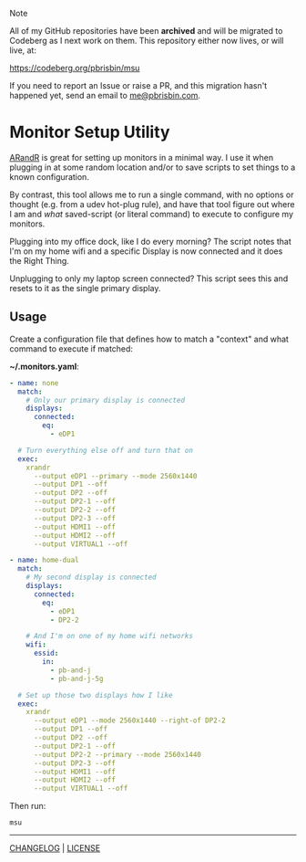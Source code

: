 > [!NOTE]
> All of my GitHub repositories have been **archived** and will be migrated to
> Codeberg as I next work on them. This repository either now lives, or will
> live, at:
>
> https://codeberg.org/pbrisbin/msu
>
> If you need to report an Issue or raise a PR, and this migration hasn't
> happened yet, send an email to me@pbrisbin.com.

# Monitor Setup Utility

[ARandR][] is great for setting up monitors in a minimal way. I use it when
plugging in at some random location and/or to save scripts to set things to a
known configuration.

[arandr]: https://christian.amsuess.com/tools/arandr/

By contrast, this tool allows me to run a single command, with no options or
thought (e.g. from a udev hot-plug rule), and have that tool figure out where I
am and *what* saved-script (or literal command) to execute to configure my
monitors.

Plugging into my office dock, like I do every morning? The script notes that I'm
on my home wifi and a specific Display is now connected and it does the Right
Thing.

Unplugging to only my laptop screen connected? This script sees this and resets
to it as the single primary display.

## Usage

Create a configuration file that defines how to match a "context" and what
command to execute if matched:

**~/.monitors.yaml**:

```yaml
- name: none
  match:
    # Only our primary display is connected
    displays:
      connected:
        eq:
          - eDP1

  # Turn everything else off and turn that on
  exec:
    xrandr
      --output eDP1 --primary --mode 2560x1440
      --output DP1 --off
      --output DP2 --off
      --output DP2-1 --off
      --output DP2-2 --off
      --output DP2-3 --off
      --output HDMI1 --off
      --output HDMI2 --off
      --output VIRTUAL1 --off

- name: home-dual
  match:
    # My second display is connected
    displays:
      connected:
        eq:
          - eDP1
          - DP2-2

    # And I'm on one of my home wifi networks
    wifi:
      essid:
        in:
          - pb-and-j
          - pb-and-j-5g

  # Set up those two displays how I like
  exec:
    xrandr
      --output eDP1 --mode 2560x1440 --right-of DP2-2
      --output DP1 --off
      --output DP2 --off
      --output DP2-1 --off
      --output DP2-2 --primary --mode 2560x1440
      --output DP2-3 --off
      --output HDMI1 --off
      --output HDMI2 --off
      --output VIRTUAL1 --off
```

Then run:

```console
msu
```

---

[CHANGELOG](./CHANGELOG.md) | [LICENSE](./LICENSE)
